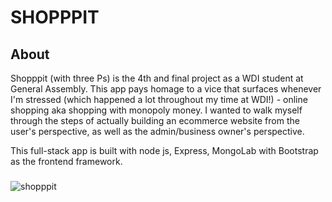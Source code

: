 # SHOPPPIT

## About
Shopppit (with three Ps) is the 4th and final project as a WDI student at General Assembly.   This app pays homage to a vice that surfaces whenever I'm stressed (which happened a lot throughout my time at WDI!) - online shopping aka shopping with monopoly money.  I wanted to walk myself through the steps of actually building an ecommerce website from the user's perspective, as well as the admin/business owner's perspective. 

This full-stack app is built with node js, Express, MongoLab with Bootstrap as the frontend framework.

### 
![shopppit](https://github.com/shirongfoo/wdi-project-4/blob/master/shoppit1%20(3).gif)


